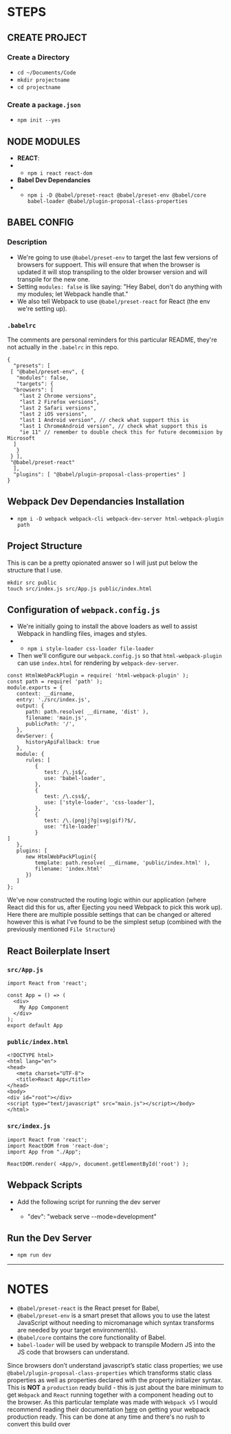 # STEPS
## CREATE PROJECT
### Create a Directory
* `cd ~/Documents/Code`
* `mkdir projectname`
* `cd projectname`

### Create a `package.json`
* `npm init --yes`

## NODE MODULES
* **REACT**: 
* * `npm i react react-dom`
* **Babel Dev Dependancies**
* * `npm i -D @babel/preset-react @babel/preset-env @babel/core babel-loader @babel/plugin-proposal-class-properties`

## BABEL CONFIG
### Description
* We're going to use `@babel/preset-env` to target the last few versions of browsers for suppoert. This will ensure that when the browser is updated it will stop transpiling to the older browser version and will transpile for the new one.
* Setting `modules: false` is like saying: "Hey Babel, don't do anything with my modules; let Webpack handle that."
* We also tell Webpack to use `@babel/preset-react` for React (the env we're setting up).

### `.babelrc`
 The comments are personal reminders for this particular README, they're not actually in the `.babelrc` in this repo.
```
{
  "presets": [
 [ "@babel/preset-env", {
   "modules": false,
   "targets": {
  "browsers": [
    "last 2 Chrome versions",
    "last 2 Firefox versions",
    "last 2 Safari versions",
    "last 2 iOS versions",
    "last 1 Android version", // check what support this is
    "last 1 ChromeAndroid version", // check what support this is
    "ie 11" // remember to double check this for future decommision by Microsoft
  ]
   }
 } ],
 "@babel/preset-react"
  ],
  "plugins": [ "@babel/plugin-proposal-class-properties" ]
}
```

## Webpack Dev Dependancies Installation
* `npm i -D webpack webpack-cli webpack-dev-server html-webpack-plugin path`

## Project Structure
This is can be a pretty opionated answer so I will just put below the structure that I use.
```
mkdir src public
touch src/index.js src/App.js public/index.html
```

## Configuration of `webpack.config.js`
* We're initially going to install the above loaders as well to assist Webpack in handling files, images and styles.
* * `npm i style-loader css-loader file-loader`
* Then we'll configure our `webpack.config.js` so that `html-webpack-plugin` can use `index.html` for rendering by `webpack-dev-server`.
```
const HtmlWebPackPlugin = require( 'html-webpack-plugin' );
const path = require( 'path' );
module.exports = {
   context: __dirname,
   entry: './src/index.js',
   output: {
      path: path.resolve( __dirname, 'dist' ),
      filename: 'main.js',
      publicPath: '/',
   },
   devServer: {
      historyApiFallback: true
   },
   module: {
      rules: [
         {
            test: /\.js$/,
            use: 'babel-loader',
         },
         {
            test: /\.css$/,
            use: ['style-loader', 'css-loader'],
         },
         {
            test: /\.(png|j?g|svg|gif)?$/,
            use: 'file-loader'
         }
]
   },
   plugins: [
      new HtmlWebPackPlugin({
         template: path.resolve( __dirname, 'public/index.html' ),
         filename: 'index.html'
      })
   ]
};
```
We've now constructed the routing logic within our application (where React did this for us, after Ejecting you need Webpack to pick this work up). Here there are multiple possible settings that can be changed or altered however this is what I've found to be the simplest setup (combined with the previously mentioned `File Structure`)

## React Boilerplate Insert
### `src/App.js`
```
import React from 'react';

const App = () => (
  <div>
    My App Component
  </div>
);
export default App
```

### `public/index.html`
```
<!DOCTYPE html>
<html lang="en">
<head>
   <meta charset="UTF-8">
   <title>React App</title>
</head>
<body>
<div id="root"></div>
<script type="text/javascript" src="main.js"></script></body>
</html>
```

### `src/index.js`
```
import React from 'react';
import ReactDOM from 'react-dom';
import App from "./App";

ReactDOM.render( <App/>, document.getElementById('root') );
```

## Webpack Scripts
* Add the following script for running the dev server
* * "dev": "weback serve --mode=development"

## Run the Dev Server
* `npm run dev`

--------

# NOTES
* `@babel/preset-react` is the React preset for Babel,
* `@babel/preset-env` is a smart preset that allows you to use the latest JavaScript without needing to micromanage which syntax transforms are needed by your target environment(s).
* `@babel/core` contains the core functionality of Babel.
* `babel-loader` will be used by webpack to transpile Modern JS into the JS code that browsers can understand.

Since browsers don’t understand javascript’s static class properties; we use `@babel/plugin-proposal-class-properties` which transforms static class properties as well as properties declared with the property initializer syntax.\
This is **NOT** a `production` ready build - this is just about the bare minimum to get `Webpack` and `React` running together with a component heading out to the browser. As this particular template was made with `Webpack v5` I would recommend reading their documentation [here](https://webpack.js.org/guides/production/) on getting your webpack production ready. This can be done at any time and there's no rush to convert this build over 
